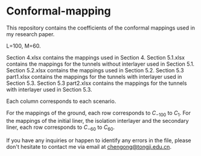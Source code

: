 # Conformal-mapping
This repository contains the coefficients of the conformal mappings used in my research paper.

L=100, M=60.

Section 4.xlsx contains the mappings used in Section 4.
Section 5.1.xlsx contains the mappings for the tunnels without interlayer used in Section 5.1.
Section 5.2.xlsx contains the mappings used in Section 5.2.
Section 5.3 part1.xlsx contains the mappings for the tunnels with interlayer used in Section 5.3.
Section 5.3 part2.xlsx contains the mappings for the tunnels with interlayer used in Section 5.3.

Each column corresponds to each scenario. 

For the mappings of the ground, each row corresponds to $C_{-100}$ to $C_{1}$.
For the mappings of the initial liner, the isolation interlayer and the secondary liner, each row corresponds to $C_{-60}$ to $C_{60}$.

If you have any inquiries or happen to identify any errors in the file, please don't hesitate to contact me via email at chengong@tongji.edu.cn.
